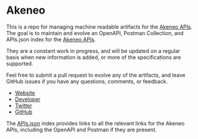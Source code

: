 # AkeneoThis is a repo for managing machine readable artifacts for the [Akeneo APIs](https://akeneo.com). The goal is to maintain and evolve an OpenAPI, Postman Collection, and APIs.json index for the [Akeneo APIs](https://akeneo.com).They are a constant work in progress, and will be updated on a regular basis when new information is added, or more of the specifications are supported.Feel free to submit a pull request to evolve any of the artifacts, and leave GitHub issues if you have any questions, comments, or feedback.- [Website](https://akeneo.com)- [Developer](https://akeneo.com)- [Twitter](https://twitter.com/akeneopim)- [GitHub](https://github.com/akeneo)The [APIs.json](https://github.com/api-evangelist/akeneo/blob/master/apis.json) index provides links to all the relevant links for the Akeneo APIs, including the OpenAPI and Postman if they are present.